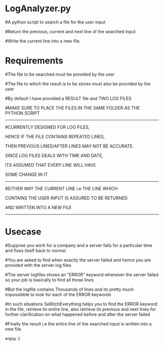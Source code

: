 # LogAnalyzer.py
#A python script to search a file for the user input


#Return the previous, current and next line of the searched input


#Write the current line into a new file.



# Requirements
#The file to be searched must be provided by the user


#The file to which the result is to be stores must also be provided by the user


#By default I have provided a RESULT file and TWO LOG FILES


#MAKE SURE TO PLACE THE FILES IN THE SAME FOLDER AS THE PYTHON SCRIPT

-----------------------------------------------------------------------------------------------

#CURRENTLY DESIGNED FOR LOG FILES, 

HENCE IF THE FILE CONTAINS REPEATED LINES,

THEN PREVIOUS LINES/AFTER LINES MAY NOT BE ACCURATE.

SINCE LOG FILES DEALS WITH TIME AND DATE,

ITS ASSUMED THAT EVERY LINE WILL HAVE

SOME CHANGE IN IT.

-------------------------------------------------------------------------------------------------

#EITHER WAY THE CURRENT LINE i.e THE LINE WHICH

CONTAINS THE USER INPUT IS ASSURED TO BE RETURNED

AND WRITTEN INTO A NEW FILE

-------------------------------------------------------------------------------------------------




# Usecase
#Suppose you work for a company and a server fails for a particular time
 and fixes itself back to normal
 
 
#You are asked to find when exactly the server failed and hence you are
 provided with the server log files
 
 
#The server logfiles shows an "ERROR" keyword whenever the server failed
 so your job is basically to find all those lines
 
 
#But the logfile contains Thousands of lines and its pretty much impossibble
 to look for each of the ERROR keywords
 
 
#In such situations SeRitchEverything helps you to find the ERROR keyword 
 in the file, retrieve its entire line, also retrieve its previous and next lines
 for further clarification on what happened before and after the server failed
 
 
#Finally the result i.e the entire line of the searched input is written into 
 a new file.
 
 
 enjoy :)
  



